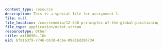 ```yaml
---
content_type: resource
description: This is a special file for assignment 1.
file: null
file_location: /coursemedia/12-540-principles-of-the-global-positioning-system-spring-2012/bf8163f97746bb384cbe0981bd286734_mit0090s.10n
file_type: application/octet-stream
resourcetype: Other
title: mit0090s.10n
uid: bf8163f9-7746-bb38-4cbe-0981bd286734
---
```


